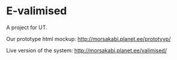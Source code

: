 # E-valimised
A project for UT.

Our prototype html mockup:  http://morsakabi.planet.ee/prototyyp/

Live version of the system: http://morsakabi.planet.ee/valimised/
